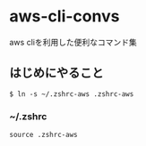 # aws-cli-convs
aws cliを利用した便利なコマンド集

## はじめにやること
```$ ln -s ~/.zshrc-aws .zshrc-aws```

### ~/.zshrc

```source .zshrc-aws```

